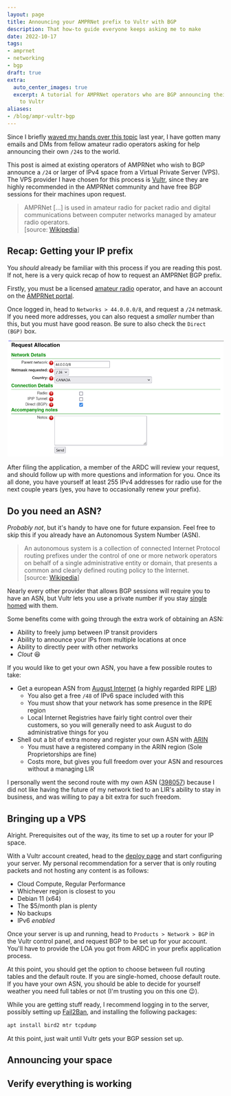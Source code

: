 ```yaml
---
layout: page
title: Announcing your AMPRNet prefix to Vultr with BGP
description: That how-to guide everyone keeps asking me to make
date: 2022-10-17
tags:
- amprnet
- networking
- bgp
draft: true
extra:
  auto_center_images: true
  excerpt: A tutorial for AMPRNet operators who are BGP announcing their first prefix
    to Vultr
aliases:
- /blog/ampr-vultr-bgp
---
```


Since I briefly [waved my hands over this topic](/blog/amprnet-bgp/) last year, I have gotten many emails and DMs from fellow amateur radio operators asking for help announcing their own `/24`s to the world. 

This post is aimed at existing operators of AMPRNet who wish to BGP announce a `/24` or larger of IPv4 space from a Virtual Private Server (VPS). The VPS provider I have chosen for this process is [Vultr](https://www.vultr.com/?ref=8932365), since they are highly recommended in the AMPRNet community and have free BGP sessions for their machines upon request.

> AMPRNet [...] is used in amateur radio for packet radio and digital communications between computer networks managed by amateur radio operators.
> <br>\[source: [Wikipedia](https://en.wikipedia.org/wiki/AMPRNet)]

## Recap: Getting your IP prefix

You *should* already be familiar with this process if you are reading this post. If not, here is a very quick recap of how to request an AMPRNet BGP prefix.

Firstly, you must be a licensed [amateur radio](https://en.wikipedia.org/wiki/Amateur_radio) operator, and have an account on the [AMPRNet portal](https://portal.ampr.org/).

Once logged in, head to `Networks > 44.0.0.0/8`, and request a `/24` netmask. If you need more addresses, you can also request a *smaller* number than this, but you must have good reason. Be sure to also check the `Direct (BGP)` box.

![A screenshot of the prefix request page](/images/posts/ampr-vultr-bgp/request-page.png)

After filing the application, a member of the ARDC will review your request, and should follow up with more questions and information for you. Once its all done, you have yourself at least 255 IPv4 addresses for radio use for the next couple years (yes, you have to occasionally renew your prefix).

## Do you need an ASN?

*Probably not*, but it's handy to have one for future expansion. Feel free to skip this if you already have an Autonomous System Number (ASN).

> An autonomous system is a collection of connected Internet Protocol routing prefixes under the control of one or more network operators on behalf of a single administrative entity or domain, that presents a common and clearly defined routing policy to the Internet.
> <br>\[source: [Wikipedia](https://en.wikipedia.org/wiki/Autonomous_system_(Internet))]

Nearly every other provider that allows BGP sessions will require you to have an ASN, but Vultr lets you use a private number if you stay [single homed](https://www.datapacket.com/blog/multihomed-network-vs-single-homed-network) with them.

Some benefits come with going through the extra work of obtaining an ASN:

- Ability to freely jump between IP transit providers
- Ability to announce your IPs from multiple locations at once
- Ability to directly peer with other networks
- *Clout* :laughing:

If you would like to get your own ASN, you have a few possible routes to take:

- Get a european ASN from [August Internet](https://august.tw/) (a highly regarded RIPE [LIR](https://en.wikipedia.org/wiki/Regional_Internet_registry#Local_Internet_registry))
  - You also get a free `/48` of IPv6 space included with this
  - You must show that your network has some presence in the RIPE region
  - Local Internet Registries have fairly tight control over their customers, so you will generally need to ask August to do administrative things for you
- Shell out a bit of extra money and register your own ASN with [ARIN](https://www.arin.net/)
  - You must have a registered company in the ARIN region (Sole Proprietorships are fine)
  - Costs more, but gives you full freedom over your ASN and resources without a managing LIR

I personally went the second route with my own ASN ([398057](https://bgp.tools/as/398057)) because I did not like having the future of my network tied to an LIR's ability to stay in business, and was willing to pay a bit extra for such freedom.

## Bringing up a VPS

Alright. Prerequisites out of the way, its time to set up a router for your IP space.

With a Vultr account created, head to the [deploy page](https://my.vultr.com/deploy/?ref=8932365) and start configuring your server. My personal recommendation for a server that is only routing packets and not hosting any content is as follows:

- Cloud Compute, Regular Performance
- Whichever region is closest to you
- Debian 11 (x64)
- The $5/month plan is plenty
- No backups
- IPv6 *enabled*

Once your server is up and running, head to `Products > Network > BGP` in the Vultr control panel, and request BGP to be set up for your account. You'll have to provide the LOA you got from ARDC in your prefix application process.

At this point, you should get the option to choose between full routing tables and the default route. If you are single-homed, choose default route. If you have your own ASN, you should be able to decide for yourself weather you need full tables or not (I'm trusting you on this one :wink:).

While you are getting stuff ready, I recommend logging in to the server, possibly setting up [Fail2Ban](https://www.fail2ban.org/wiki/index.php/Main_Page), and installing the following packages:

```bash
apt install bird2 mtr tcpdump
```

At this point, just wait until Vultr gets your BGP session set up.

## Announcing your space



## Verify everything is working
